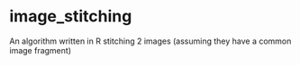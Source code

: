 # image_stitching
An algorithm written in R stitching 2 images (assuming they have a common image fragment)
